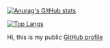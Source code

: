 [![Anurag's GitHub stats](https://github-readme-stats.vercel.app/api?username=vugonz&show_icons=true&theme=dark)](https://github.com/vugonz/github-readme-stats)

[![Top Langs](https://github-readme-stats.vercel.app/api/top-langs/?username=vugonz&hide=lua,html,scss,css&theme=dark&layout=compact)](https://github.com/vugonz/github-readme-stats)

Hi, this is my public [GitHub profile](https://github.gazev.com)
